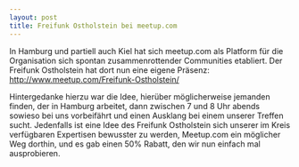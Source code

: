 ```yaml
---
layout: post
title: Freifunk Ostholstein bei meetup.com
---
```


In Hamburg und partiell auch Kiel hat sich meetup.com als Platform
für die Organisation sich spontan zusammenrottender Communities etabliert.
Der Freifunk Ostholstein hat dort nun eine eigene Präsenz:
<http://www.meetup.com/Freifunk-Ostholstein/>

Hintergedanke hierzu war die Idee, hierüber möglicherweise jemanden finden,
der in Hamburg arbeitet, dann zwischen 7 und 8 Uhr abends sowieso bei
uns vorbeifährt und einen Ausklang bei einem unserer Treffen sucht.
Jedenfalls ist eine Idee des Freifunk Ostholstein sich unserer im
Kreis verfügbaren Expertisen bewusster zu werden, Meetup.com ein möglicher
Weg dorthin, und es gab einen 50% Rabatt, den wir nun einfach mal ausprobieren.
